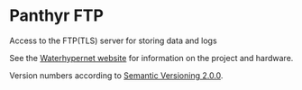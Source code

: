 # Panthyr FTP   

Access to the FTP(TLS) server for storing data and logs


See the [Waterhypernet website](https://waterhypernet.org/equipment/) for information on the project and hardware.

Version numbers according to [Semantic Versioning 2.0.0](https://semver.org/).
